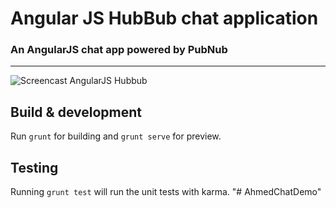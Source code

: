 # Angular JS HubBub chat application

### An AngularJS chat app powered by PubNub

---

![Screencast AngularJS Hubbub](http://g.recordit.co/srG2pmKwkr.gif)


## Build & development

Run `grunt` for building and `grunt serve` for preview.

## Testing

Running `grunt test` will run the unit tests with karma.
"# AhmedChatDemo" 
